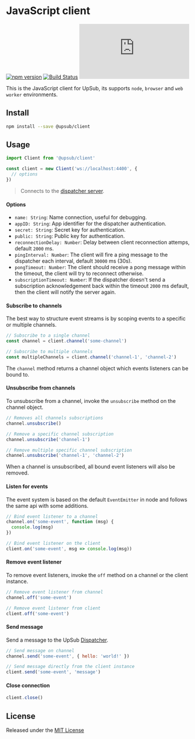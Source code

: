 # JavaScript client

[![npm version](https://img.shields.io/npm/v/@upsub/client.svg)](https://www.npmjs.com/package/@upsub/client)
[![Build Status](https://travis-ci.org/upsub/client-js.svg?branch=master)](https://travis-ci.org/upsub/client-js)
[![gzip size](http://img.badgesize.io/https://unpkg.com/@upsub/client/dist/client.min.js?compression=gzip)](https://unpkg.com/@upsub/client/dist/client.min.js)

This is the JavaScript client for UpSub, its supports `node`, `browser` and `web worker` environments.

## Install
```sh
npm install --save @upsub/client
```

## Usage
```js
import Client from '@upsub/client'

const client = new Client('ws://localhost:4400', {
  // options
})
```
> Connects to the [dispatcher server](https://github.com/upsub/dispatcher).

#### Options
- `name: String`: Name connection, useful for debugging.
- `appID: String`: App identifier for the dispatcher authentication.
- `secret: String`: Secret key for authentication.
- `public: String`: Public key for authentication.
- `reconnectionDelay: Number`: Delay between client reconnection attemps, default `2000` ms.  
- `pingInterval: Number`: The client will fire a ping message to the dispatcher each interval, default `30000` ms (30s).
- `pongTimeout: Number`: The client should receive a pong message within the timeout, the client will try to reconnect otherwise.
- `subscriptionTimeout: Number`: If the dispatcher doesn't send a subscription acknowledgement back within the timeout `2000` ms default, then the client will notify the server again.

#### Subscribe to channels
The best way to structure event streams is by scoping events to a specific or multiple channels.
```js
// Subscribe to a single channel
const channel = client.channel('some-channel')

// Subscribe to multiple channels
const multipleChannels = client.channel('channel-1', 'channel-2')
```
The `channel` method returns a channel object which events listeners can be
bound to.

#### Unsubscribe from channels
To unsubscribe from a channel, invoke the `unsubscribe` method on the channel object.
```js
// Removes all channels subscriptions
channel.unsubscribe()

// Remove a specific channel subscription
channel.unsubscribe('channel-1')

// Remove multiple specific channel subscription
channel.unsubscribe('channel-1', 'channel-2')
```
When a channel is unsubscribed, all bound event listeners will also be removed.

#### Listen for events
The event system is based on the default `EventEmitter` in node and follows
the same api with some additions.
```js
// Bind event listener to a channel
channel.on('some-event', function (msg) {
  console.log(msg)
})

// Bind event listener on the client
client.on('some-event', msg => console.log(msg))
```

#### Remove event listener
To remove event listeners, invoke the `off` method on a channel or the client instance.
```js
// Remove event listener from channel
channel.off('some-event')

// Remove event listener from client
client.off('some-event')
```

#### Send message
Send a message to the UpSub [Dispatcher](https://github.com/upsub/dispatcher).
```js
// Send message on channel
channel.send('some-event', { hello: 'world!' })

// Send message directly from the client instance
client.send('some-event', 'message')
```

#### Close connection
```js
client.close()
```

## License
Released under the [MIT License](https://github.com/upsub/client-js/blob/master/LICENSE)
